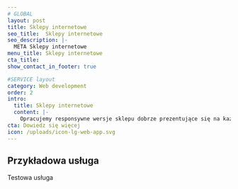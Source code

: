 ```yaml
---
# GLOBAL 
layout: post
title: Sklepy internetowe
seo_title:  Sklepy internetowe
seo_description: |-
  META Sklepy internetowe
menu_title: Sklepy internetowe
cta_title:
show_contact_in_footer: true

#SERVICE layout
category: Web development
order: 2
intro: 
  title: Sklepy internetowe
  content: |-
    Opracujemy responsywne wersje sklepu dobrze prezentujące się na każdym urządzeniu. Stworzymy strukturę przyjazną wyszukiwarkom internetowym - dającą nieograniczone możliwości jego rozwoju. Otrzymasz także prosty i przejrzysty panel zarządzania.
cta: Dowiedz się więcej
icon: /uploads/icon-lg-web-app.svg
---
```

## Przykładowa usługa

Testowa usługa